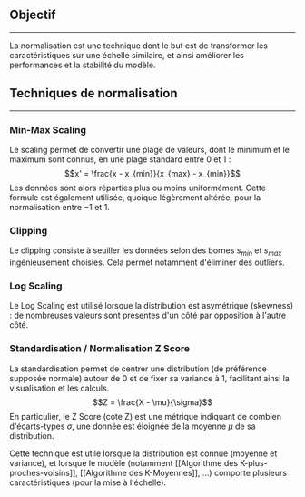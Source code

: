 

## Objectif

<hr>

La normalisation est une technique dont le but est de transformer les caractéristiques sur une échelle similaire, et ainsi améliorer les performances et la stabilité du modèle.


## Techniques de normalisation

<hr>

### Min-Max Scaling

Le scaling permet de convertir une plage de valeurs, dont le minimum et le maximum sont connus, en une plage standard entre 0 et 1 :
$$x' = \frac{x - x_{min}}{x_{max} - x_{min}}$$
Les données sont alors réparties plus ou moins uniformément. Cette formule est également utilisée, quoique légèrement altérée, pour la normalisation entre $-1$ et $1$.

### Clipping

Le clipping consiste à seuiller les données selon des bornes $s_{min}$ et $s_{max}$ ingénieusement choisies. Cela permet notamment d'éliminer des outliers.

### Log Scaling

Le Log Scaling est utilisé lorsque la distribution est asymétrique (skewness) : de nombreuses valeurs sont présentes d'un côté par opposition à l'autre côté.

### Standardisation / Normalisation Z Score

La standardisation permet de centrer une distribution (de préférence supposée normale) autour de 0 et de fixer sa variance à 1, facilitant ainsi la visualisation et les calculs.
$$Z = \frac{X - \mu}{\sigma}$$
En particulier, le Z Score (cote Z) est une métrique indiquant de combien d'écarts-types $\sigma$, une donnée est éloignée de la moyenne $\mu$ de sa distribution.

Cette technique est utile lorsque la distribution est connue (moyenne et variance), et lorsque le modèle (notamment [[Algorithme des K-plus-proches-voisins]], [[Algorithme des K-Moyennes]], ...) comporte plusieurs caractéristiques (pour la mise à l'échelle).
